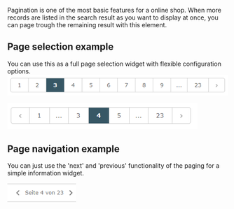 Pagination is one of the most basic features for a online shop.
 When more records are listed in the search result as you want to display at once, 
 you can page trough the remaining result with this element.
 
## Page selection example 
You can use this as a full page selection widget with flexible configuration options.  
![paging.png](/images/elements/examples/paging.png)

![paging-2.png](/images/elements/examples/paging-2.png)

## Page navigation example
You can just use the 'next' and 'previous' functionality of the paging for a simple information widget.

![paging-small.png](/images/elements/examples/paging-small.png)